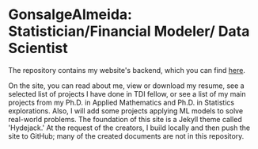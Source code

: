 # GonsalgeAlmeida: Statistician/Financial Modeler/ Data Scientist

The repository contains my website's backend, which you can find  [here](https://gonsalgealmeidaTeach.github.io/).

On the site, you can read about me, view or download my resume, see a selected list of projects I have done in TDI fellow, or see a list of my main projects from my Ph.D. in Applied Mathematics and Ph.D. in Statistics explorations. Also, I will add some projects applying ML models to solve real-world problems.
The foundation of this site is a Jekyll theme called 'Hydejack.' At the request of the creators, I build locally and then push the site to GitHub; many of the created documents are not in this repository.

